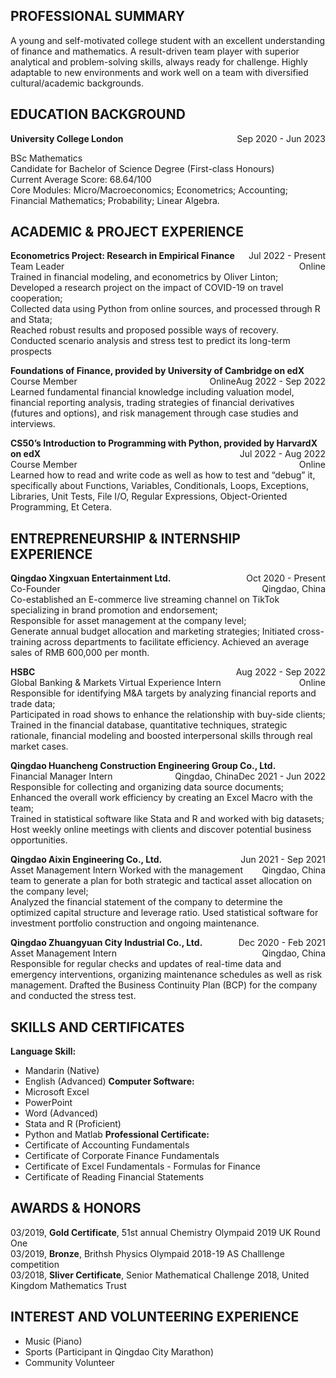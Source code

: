 ## PROFESSIONAL SUMMARY

A young and self-motivated college student with an excellent understanding of finance and mathematics. A result-driven team player with superior analytical and problem-solving skills, always ready for challenge. Highly adaptable to new environments and work well on a team with diversified cultural/academic backgrounds.


## EDUCATION BACKGROUND

**University College London**  <span style="float:right">Sep 2020 - Jun 2023</span>  
<!-- align dates to the right -->

BSc Mathematics  
Candidate for Bachelor of Science Degree (First-class Honours)  
Current Average Score: 68.64/100  
Core Modules: Micro/Macroeconomics; Econometrics; Accounting; Financial Mathematics; Probability; Linear Algebra.  

## ACADEMIC & PROJECT EXPERIENCE
**Econometrics Project: Research in Empirical Finance**  <span style="float:right">Jul 2022 - Present</span>  
Team Leader  <span style="float:right">Online</span>  
Trained in financial modeling, and econometrics by Oliver Linton;  
Developed a research project on the impact of COVID-19 on travel cooperation;  
Collected data using Python from online sources, and processed through R and Stata;  
Reached robust results and proposed possible ways of recovery. Conducted scenario analysis and stress test to predict its long-term prospects  

**Foundations of Finance, provided by University of Cambridge on edX**  <span style="float:right">Aug 2022 -  Sep 2022</span>
Course Member  <span style="float:right">Online</span>  
Learned  fundamental  financial  knowledge  including  valuation  model,  financial  reporting  analysis,  trading  strategies  of  financial  derivatives (futures and options), and risk management through case studies and interviews.  

**CS50’s Introduction to Programming with Python, provided by HarvardX on edX** <span style="float:right">Jul 2022 -  Aug 2022</span>  
Course Member  <span style="float:right">Online</span>  
Learned how to read and write code as well as how to test and “debug” it, specifically about Functions, Variables, Conditionals, Loops, Exceptions, Libraries, Unit Tests, File I/O, Regular Expressions, Object-Oriented Programming, Et Cetera.  

## ENTREPRENEURSHIP & INTERNSHIP EXPERIENCE
**Qingdao Xingxuan Entertainment Ltd.**  <span style="float:right">Oct 2020 - Present</span>  
Co-Founder  <span style="float:right">Qingdao, China</span>  
Co-established an E-commerce live streaming channel on TikTok specializing in brand promotion and endorsement;  
Responsible for asset management at the company level;  
Generate annual budget allocation and marketing strategies; Initiated cross-training across departments to facilitate efficiency. Achieved an average sales of RMB 600,000 per month.  

**HSBC** <span style="float:right">Aug 2022 - Sep 2022</span>  
Global Banking & Markets Virtual Experience Intern  <span style="float:right">Online</span>  
Responsible for identifying M&A targets by analyzing financial reports and trade data;  
Participated in road shows to enhance the relationship with buy-side clients;  
Trained  in  the  financial  database,  quantitative  techniques,  strategic  rationale,  financial  modeling  and  boosted  interpersonal  skills  through  real  market cases.  

**Qingdao Huancheng Construction Engineering Group Co., Ltd.**  <span style="float:right">Dec 2021 - Jun 2022</span>  
Financial Manager Intern  <span style="float:right">Qingdao, China</span>  
Responsible for collecting and organizing data source documents;  
Enhanced the overall work efficiency by creating an Excel Macro with the team;  
Trained in statistical software like Stata and R and worked with big datasets;  
Host weekly online meetings with clients and discover potential business opportunities.  

**Qingdao Aixin Engineering Co., Ltd.**  <span style="float:right">Jun 2021 - Sep 2021</span>  
Asset Management Intern  <span style="float:right">Qingdao, China</span>
Worked with the management team to generate a plan for both strategic and tactical asset allocation on the company level;  
Analyzed  the  financial  statement  of  the  company  to  determine  the  optimized  capital  structure  and  leverage  ratio.  Used  statistical software for investment portfolio construction and ongoing maintenance.  

**Qingdao Zhuangyuan City Industrial Co., Ltd.**  <span style="float:right">Dec 2020 - Feb 2021</span>  
Asset  Management  Intern  <span style="float:right">Qingdao, China</span>  
Responsible  for  regular  checks  and  updates  of  real-time  data  and  emergency  interventions,  organizing  maintenance  schedules  as  well  as  risk  management. Drafted the Business Continuity Plan (BCP) for the company and conducted the stress test.  

## SKILLS AND CERTIFICATES
**Language Skill:**
- Mandarin (Native)
- English (Advanced)
**Computer Software:**
- Microsoft Excel
- PowerPoint
- Word (Advanced)
- Stata and R (Proficient)
- Python and Matlab
**Professional Certificate:**
- Certificate of Accounting Fundamentals
- Certificate of Corporate Finance Fundamentals
- Certificate of Excel Fundamentals - Formulas for Finance
- Certificate of Reading Financial Statements

## AWARDS & HONORS
03/2019, **Gold Certificate**, 51st annual Chemistry Olympaid 2019 UK Round One  
03/2019, **Bronze**, Brithsh Physics Olympaid 2018-19 AS Challlenge competition  
03/2018, **Sliver Certificate**, Senior Mathematical Challenge 2018, United Kingdom Mathematics Trust  

## INTEREST AND VOLUNTEERING EXPERIENCE
- Music (Piano)
- Sports (Participant in Qingdao City Marathon)
- Community Volunteer